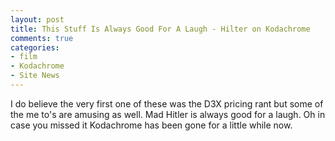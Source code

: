 ```yaml
---
layout: post
title: This Stuff Is Always Good For A Laugh - Hilter on Kodachrome
comments: true
categories:
- film
- Kodachrome
- Site News
---
```

I do believe the very first one of these was the D3X pricing rant but some of the me to's are amusing as well. Mad Hitler is always good for a laugh. Oh in case you missed it Kodachrome has been gone for a little while now.<!--more-->

<object classid="clsid:d27cdb6e-ae6d-11cf-96b8-444553540000" width="560" height="340" codebase="http://download.macromedia.com/pub/shockwave/cabs/flash/swflash.cab#version=6,0,40,0"><param name="allowFullScreen" value="true" /><param name="allowscriptaccess" value="always" /><param name="src" value="http://www.youtube.com/v/EDWeAHd6D6w&amp;hl=en&amp;fs=1&amp;" /><param name="allowfullscreen" value="true" /><embed type="application/x-shockwave-flash" width="560" height="340" src="http://www.youtube.com/v/EDWeAHd6D6w&amp;hl=en&amp;fs=1&amp;" allowscriptaccess="always" allowfullscreen="true"></embed></object>